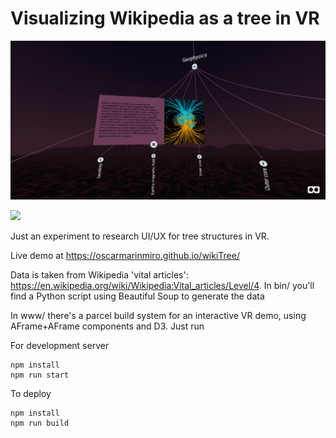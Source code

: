 # Visualizing Wikipedia as a tree in VR

![image2](vr_tree.jpg)

[<img src="vr_tree.jpng">](http://google.com.au/)

Just an experiment to research UI/UX for tree structures in VR. 

Live demo at https://oscarmarinmiro.github.io/wikiTree/

Data is taken from Wikipedia 'vital articles': https://en.wikipedia.org/wiki/Wikipedia:Vital_articles/Level/4. In bin/ you'll find a Python script using Beautiful Soup to generate the data

In www/ there's a parcel build system for an interactive VR demo, using AFrame+AFrame components and D3. Just run


For development server

```
npm install
npm run start 
```

To deploy

```
npm install
npm run build
```



